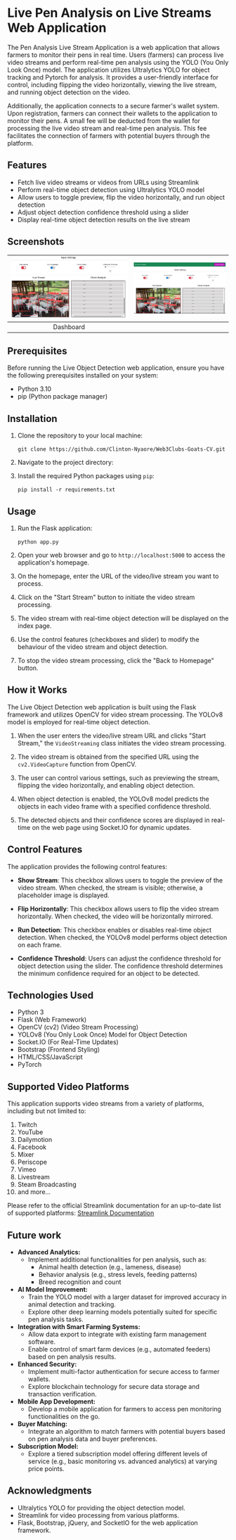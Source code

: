 # Live Pen Analysis on Live Streams Web Application

The Pen Analysis Live Stream Application is a web application that allows farmers to monitor their pens in real time. Users (farmers) can process live video streams and perform real-time pen analysis using the YOLO (You Only Look Once) model. The application utilizes Ultralytics YOLO for object tracking and Pytorch for analysis. It provides a user-friendly interface for control, including flipping the video horizontally, viewing the live stream, and running object detection on the video.

Additionally, the application connects to a secure farmer's wallet system. Upon registration, farmers can connect their wallets to the application to monitor their pens. A small fee will be deducted from the wallet for processing the live video stream and real-time pen analysis. This fee facilitates the connection of farmers with potential buyers through the platform.

## Features

- Fetch live video streams or videos from URLs using Streamlink
- Perform real-time object detection using Ultralytics YOLO model
- Allow users to toggle preview, flip the video horizontally, and run object detection
- Adjust object detection confidence threshold using a slider
- Display real-time object detection results on the live stream

## Screenshots

![Screenshot 1](detections.jpg) | ![Screenshot 1](dashboard.png)
:-----------------------------------------------:| :--------------------------
Dashboard                                         | 

## Prerequisites

Before running the Live Object Detection web application, ensure you have the following prerequisites installed on your system:

- Python 3.10
- pip (Python package manager)

## Installation

1. Clone the repository to your local machine:

   ```
   git clone https://github.com/Clinton-Nyaore/Web3Clubs-Goats-CV.git
   ```

2. Navigate to the project directory:

3. Install the required Python packages using `pip`:

   ```
   pip install -r requirements.txt
   ```

## Usage

1. Run the Flask application:

   ```
   python app.py
   ```

2. Open your web browser and go to `http://localhost:5000` to access the application's homepage.

3. On the homepage, enter the URL of the video/live stream you want to process.

4. Click on the "Start Stream" button to initiate the video stream processing.

5. The video stream with real-time object detection will be displayed on the index page.

6. Use the control features (checkboxes and slider) to modify the behaviour of the video stream and object detection.

7. To stop the video stream processing, click the "Back to Homepage" button.

## How it Works

The Live Object Detection web application is built using the Flask framework and utilizes OpenCV for video stream processing. The YOLOv8 model is employed for real-time object detection.

1. When the user enters the video/live stream URL and clicks "Start Stream," the `VideoStreaming` class initiates the video stream processing.

2. The video stream is obtained from the specified URL using the `cv2.VideoCapture` function from OpenCV.

3. The user can control various settings, such as previewing the stream, flipping the video horizontally, and enabling object detection.

4. When object detection is enabled, the YOLOv8 model predicts the objects in each video frame with a specified confidence threshold.

5. The detected objects and their confidence scores are displayed in real-time on the web page using Socket.IO for dynamic updates.

## Control Features

The application provides the following control features:

- **Show Stream**: This checkbox allows users to toggle the preview of the video stream. When checked, the stream is visible; otherwise, a placeholder image is displayed.

- **Flip Horizontally**: This checkbox allows users to flip the video stream horizontally. When checked, the video will be horizontally mirrored.

- **Run Detection**: This checkbox enables or disables real-time object detection. When checked, the YOLOv8 model performs object detection on each frame.

- **Confidence Threshold**: Users can adjust the confidence threshold for object detection using the slider. The confidence threshold determines the minimum confidence required for an object to be detected.

## Technologies Used

- Python 3
- Flask (Web Framework)
- OpenCV (cv2) (Video Stream Processing)
- YOLOv8 (You Only Look Once) Model for Object Detection
- Socket.IO (For Real-Time Updates)
- Bootstrap (Frontend Styling)
- HTML/CSS/JavaScript
- PyTorch

## Supported Video Platforms

This application supports video streams from a variety of platforms, including but not limited to:

1. Twitch
2. YouTube
3. Dailymotion
4. Facebook
5. Mixer
6. Periscope
7. Vimeo
8. Livestream
9. Steam Broadcasting
10. and more...

Please refer to the official Streamlink documentation for an up-to-date list of supported platforms: [Streamlink Documentation](https://streamlink.github.io/streamlink/)

## Future work

* **Advanced Analytics:**
    * Implement additional functionalities for pen analysis, such as:
        * Animal health detection (e.g., lameness, disease)
        * Behavior analysis (e.g., stress levels, feeding patterns)
        * Breed recognition and count
* **AI Model Improvement:**
    * Train the YOLO model with a larger dataset for improved accuracy in animal detection and tracking.
    * Explore other deep learning models potentially suited for specific pen analysis tasks.
* **Integration with Smart Farming Systems:**
    * Allow data export to integrate with existing farm management software.
    * Enable control of smart farm devices (e.g., automated feeders) based on pen analysis results.
* **Enhanced Security:**
    * Implement multi-factor authentication for secure access to farmer wallets.
    * Explore blockchain technology for secure data storage and transaction verification.
* **Mobile App Development:**
    * Develop a mobile application for farmers to access pen monitoring functionalities on the go.
* **Buyer Matching:**
    * Integrate an algorithm to match farmers with potential buyers based on pen analysis data and buyer preferences.
* **Subscription Model:**
    * Explore a tiered subscription model offering different levels of service (e.g., basic monitoring vs. advanced analytics) at varying price points.


## Acknowledgments

- Ultralytics YOLO for providing the object detection model.
- Streamlink for video processing from various platforms.
- Flask, Bootstrap, jQuery, and SocketIO for the web application framework.

